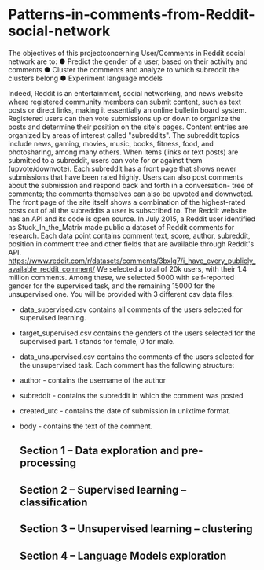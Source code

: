 # Patterns-in-comments-from-Reddit-social-network
The objectives of this projectconcerning User/Comments in Reddit social network are to:
● Predict the gender of a user, based on their activity and comments
● Cluster the comments and analyze to which subreddit the clusters
belong
● Experiment language models

Indeed,
Reddit is an entertainment, social networking, and news website where registered community members
can submit content, such as text posts or direct links, making it essentially an online bulletin board system.
Registered users can then vote submissions up or down to organize the posts and determine their position
on the site's pages. Content entries are organized by areas of interest called "subreddits". The subreddit
topics include news, gaming, movies, music, books, fitness, food, and photosharing, among many others.
When items (links or text posts) are submitted to a subreddit, users can vote for or against them
(upvote/downvote). Each subreddit has a front page that shows newer submissions that have been rated
highly. Users can also post comments about the submission and respond back and forth in a conversation-
tree of comments; the comments themselves can also be upvoted and downvoted. The front page of the
site itself shows a combination of the highest-rated posts out of all the subreddits a user is subscribed to.
The Reddit website has an API and its code is open source. In July 2015, a Reddit user identified as
Stuck_In_the_Matrix made public a dataset of Reddit comments for research. Each data point contains
comment text, score, author, subreddit, position in comment tree and other fields that are available
through Reddit's API.
https://www.reddit.com/r/datasets/comments/3bxlg7/i_have_every_publicly_available_reddit_comment/
We selected a total of 20k users, with their 1.4 million comments. Among these, we selected 5000 with
self-reported gender for the supervised task, and the remaining 15000 for the unsupervised one. You will
be provided with 3 different csv data files:
- data_supervised.csv contains all comments of the users selected for supervised learning.
- target_supervised.csv contains the genders of the users selected for the supervised part. 1 stands
for female, 0 for male.
- data_unsupervised.csv contains the comments of the users selected for the unsupervised task.
Each comment has the following structure:
- author - contains the username of the author
- subreddit - contains the subreddit in which the comment was posted
- created_utc - contains the date of submission in unixtime format.
- body - contains the text of the comment.

  ## Section 1 – Data exploration and pre-processing
  ## Section 2 – Supervised learning – classification
  ## Section 3 – Unsupervised learning – clustering
  ## Section 4 – Language Models exploration
